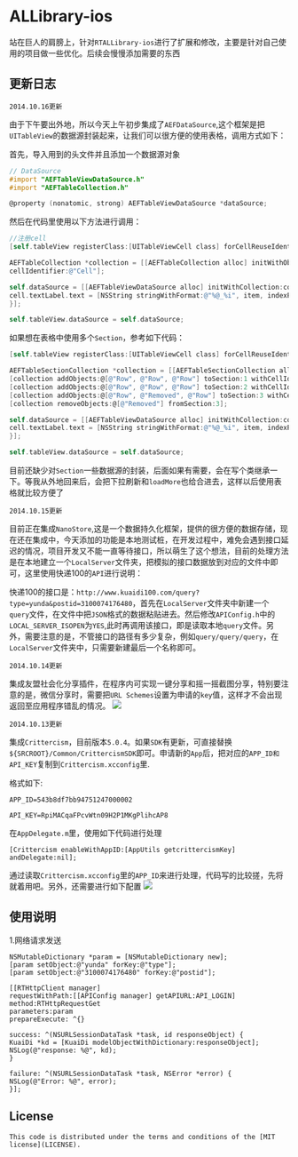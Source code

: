 # ALLibrary-ios 

站在巨人的肩膀上，针对`RTALLibrary-ios`进行了扩展和修改，主要是针对自己使用的项目做一些优化。后续会慢慢添加需要的东西

## 更新日志
`2014.10.16更新`

由于下午要出外地，所以今天上午初步集成了`AEFDataSource`,这个框架是把`UITableView`的数据源封装起来，让我们可以很方便的使用表格，调用方式如下：

首先，导入用到的头文件并且添加一个数据源对象
```objective-c
// DataSource
#import "AEFTableViewDataSource.h"
#import "AEFTableCollection.h"

@property (nonatomic, strong) AEFTableViewDataSource *dataSource;
```
然后在代码里使用以下方法进行调用：
```objective-c
//注册cell
[self.tableView registerClass:[UITableViewCell class] forCellReuseIdentifier:@"Cell"];

AEFTableCollection *collection = [[AEFTableCollection alloc] initWithObjects:@[@"Row", @"Row", @"Row"]
cellIdentifier:@"Cell"];

self.dataSource = [[AEFTableViewDataSource alloc] initWithCollection:collection configureCellBlock:^(UITableViewCell *cell, id item, NSIndexPath *indexPath) {
cell.textLabel.text = [NSString stringWithFormat:@"%@_%i", item, indexPath.row];
}];

self.tableView.dataSource = self.dataSource;
```
如果想在表格中使用多个`Section`，参考如下代码：
```objective-c
[self.tableView registerClass:[UITableViewCell class] forCellReuseIdentifier:@"Cell"];

AEFTableSectionCollection *collection = [[AEFTableSectionCollection alloc] initWithObjects:@[@"Row", @"Row"] cellIdentifier:@"Cell"];
[collection addObjects:@[@"Row", @"Row", @"Row"] toSection:1 withCellIdentifier:@"Cell"];
[collection addObjects:@[@"Row", @"Row", @"Row"] toSection:2 withCellIdentifier:@"Cell"];
[collection addObjects:@[@"Row", @"Removed", @"Row"] toSection:3 withCellIdentifier:@"Cell"];
[collection removeObjects:@[@"Removed"] fromSection:3];

self.dataSource = [[AEFTableViewDataSource alloc] initWithCollection:collection configureCellBlock:^(UITableViewCell *cell, id item, NSIndexPath *indexPath) {
cell.textLabel.text = [NSString stringWithFormat:@"%@_%i", item, indexPath.row];
}];

self.tableView.dataSource = self.dataSource;
```
目前还缺少对`Section`一些数据源的封装，后面如果有需要，会在写个类继承一下。等我从外地回来后，会把下拉刷新和`loadMore`也给合进去，这样以后使用表格就比较方便了

`2014.10.15更新`

目前正在集成`NanoStore`,这是一个数据持久化框架，提供的很方便的数据存储，现在还在集成中，今天添加的功能是本地测试桩，在开发过程中，难免会遇到接口延迟的情况，项目开发又不能一直等待接口，所以萌生了这个想法，目前的处理方法是在本地建立一个`LocalServer`文件夹，把模拟的接口数据放到对应的文件中即可，这里使用快递100的`API`进行说明：

快递100的接口是：`http://www.kuaidi100.com/query?type=yunda&postid=3100074176480`，首先在`LocalServer`文件夹中新建一个`query`文件，在文件中把`JSON`格式的数据粘贴进去。然后修改`APIConfig.h`中的`LOCAL_SERVER_ISOPEN`为`YES`,此时再调用该接口，即是读取本地`query`文件。另外，需要注意的是，不管接口的路径有多少复杂，例如`query/query/query`，在`LocalServer`文件夹中，只需要新建最后一个名称即可。

`2014.10.14更新`

集成友盟社会化分享插件，在程序内可实现一键分享和摇一摇截图分享，特别要注意的是，微信分享时，需要把`URL Schemes`设置为申请的`key`值，这样才不会出现返回至应用程序错乱的情况。
[![](http://ftpdemo.qiniudn.com/Umeng.1.png)](http://ftpdemo.qiniudn.com/Umeng.1.png)


`2014.10.13更新`

集成`Crittercism`，目前版本`5.0.4`。如果`SDK`有更新，可直接替换`${SRCROOT}/Common/CrittercismSDK`即可。申请新的`App`后，把对应的`APP_ID和API_KEY`复制到`Crittercism.xcconfig`里.

格式如下:


`APP_ID=543b8df7bb94751247000002`

`API_KEY=RpiMACqaFPcvWtn09H2P1MKgPlihcAP8`


在`AppDelegate.m`里，使用如下代码进行处理
```objetivce-c
[Crittercism enableWithAppID:[AppUtils getcrittercismKey] andDelegate:nil];
```



通过读取`Crittercism.xcconfig`里的`APP_ID`来进行处理，代码写的比较搓，先将就着用吧。另外，还需要进行如下配置
[![](http://ftpdemo.qiniudn.com/1.png)](http://ftpdemo.qiniudn.com/1.png)


## 使用说明
1.网络请求发送
```objetivce-c
NSMutableDictionary *param = [NSMutableDictionary new];
[param setObject:@"yunda" forKey:@"type"];
[param setObject:@"3100074176480" forKey:@"postid"];

[[RTHttpClient manager]
requestWithPath:[[APIConfig manager] getAPIURL:API_LOGIN]
method:RTHttpRequestGet
parameters:param
prepareExecute: ^{}

success: ^(NSURLSessionDataTask *task, id responseObject) {
KuaiDi *kd = [KuaiDi modelObjectWithDictionary:responseObject];
NSLog(@"response: %@", kd);
}

failure: ^(NSURLSessionDataTask *task, NSError *error) {
NSLog(@"Error: %@", error);
}];
```



## License

`This code is distributed under the terms and conditions of the [MIT license](LICENSE). `


